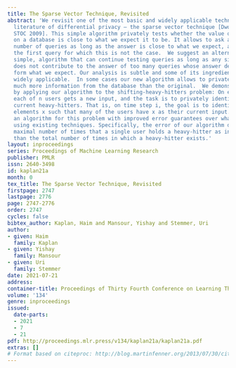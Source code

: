 ```yaml
---
title: The Sparse Vector Technique, Revisited
abstract: 'We revisit one of the most basic and widely applicable techniques in the
  literature of differential privacy – the sparse vector technique [Dwork et al.,
  STOC 2009]. This simple algorithm privately tests whether the value of a given query
  on a database is close to what we expect it to be. It allows to ask an unbounded
  number of queries as long as the answer is close to what we expect, and halts following
  the first query for which this is not the case.  We suggest an alternative, equally
  simple, algorithm that can continue testing queries as long as any single individual
  does not contribute to the answer of too many queries whose answer deviates substantially
  form what we expect. Our analysis is subtle and some of its ingredients may be more
  widely applicable.  In some cases our new algorithm allows to privately extract
  much more information from the database than the original.  We demonstrate this
  by applying our algorithm to the shifting-heavy-hitters problem: On every time step,
  each of n users gets a new input, and the task is to privately identify all the
  current heavy-hitters. That is, on time step i, the goal is to identify all data
  elements x such that many of the users have x as their current input. We present
  an algorithm for this problem with improved error guarantees over what can be obtained
  using existing techniques. Specifically, the error of our algorithm depends on the
  maximal number of times that a single user holds a heavy-hitter as input, rather
  than the total number of times in which a heavy-hitter exists.'
layout: inproceedings
series: Proceedings of Machine Learning Research
publisher: PMLR
issn: 2640-3498
id: kaplan21a
month: 0
tex_title: The Sparse Vector Technique, Revisited
firstpage: 2747
lastpage: 2776
page: 2747-2776
order: 2747
cycles: false
bibtex_author: Kaplan, Haim and Mansour, Yishay and Stemmer, Uri
author:
- given: Haim
  family: Kaplan
- given: Yishay
  family: Mansour
- given: Uri
  family: Stemmer
date: 2021-07-21
address:
container-title: Proceedings of Thirty Fourth Conference on Learning Theory
volume: '134'
genre: inproceedings
issued:
  date-parts:
  - 2021
  - 7
  - 21
pdf: http://proceedings.mlr.press/v134/kaplan21a/kaplan21a.pdf
extras: []
# Format based on citeproc: http://blog.martinfenner.org/2013/07/30/citeproc-yaml-for-bibliographies/
---
```


